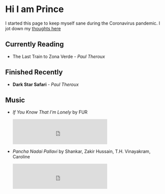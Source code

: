 # Hi I am Prince

I started this page to keep myself sane during the Coronavirus pandemic. I jot down my [thoughts here](./thoughts.html)



## Currently Reading

* The Last Train to Zona Verde - *Paul Theroux*

## Finished Recently

* **Dark Star Safari** - *Paul Theroux*





## Music

* *If You Know That I'm Lonely* by FUR

  <iframe src="https://open.spotify.com/embed/track/5gCTgcvFfs0d9ShWLY2S1V" width="300" height="80" frameborder="0" allowtransparency="true" allow="encrypted-media"></iframe>




* *Pancha Nadai Pallavi* by Shankar, Zakir Hussain, T.H. Vinayakram, Caroline

  <iframe src="https://open.spotify.com/embed/track/5b7IIUpOXAEemY8vs2vBlE" width="300" height="80" frameborder="0" allowtransparency="true" allow="encrypted-media"></iframe>
  
  

